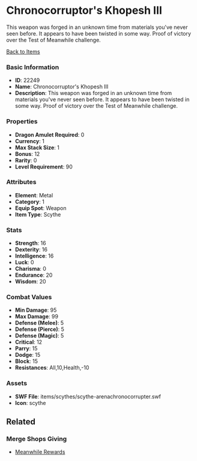 # Chronocorruptor's Khopesh III

This weapon was forged in an unknown time from materials you've never seen before. It appears to have been twisted in some way. Proof of victory over the Test of Meanwhile challenge.

[Back to Items](../items.md)

### Basic Information

- **ID**: 22249
- **Name**: Chronocorruptor&#039;s Khopesh III
- **Description**: This weapon was forged in an unknown time from materials you&#039;ve never seen before. It appears to have been twisted in some way. Proof of victory over the Test of Meanwhile challenge.

### Properties

- **Dragon Amulet Required**: 0
- **Currency**: 1
- **Max Stack Size**: 1
- **Bonus**: 12
- **Rarity**: 0
- **Level Requirement**: 90

### Attributes

- **Element**: Metal
- **Category**: 1
- **Equip Spot**: Weapon
- **Item Type**: Scythe

### Stats

- **Strength**: 16
- **Dexterity**: 16
- **Intelligence**: 16
- **Luck**: 0
- **Charisma**: 0
- **Endurance**: 20
- **Wisdom**: 20

### Combat Values

- **Min Damage**: 95
- **Max Damage**: 99
- **Defense (Melee)**: 5
- **Defense (Pierce)**: 5
- **Defense (Magic)**: 5
- **Critical**: 12
- **Parry**: 15
- **Dodge**: 15
- **Block**: 15
- **Resistances**: All,10,Health,-10

### Assets

- **SWF File**: items/scythes/scythe-arenachronocorrupter.swf
- **Icon**: scythe

## Related

### Merge Shops Giving

- [Meanwhile Rewards](../merge-shops/433-meanwhile-rewards.md)

